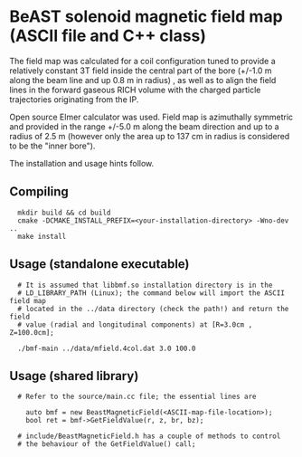
  BeAST solenoid magnetic field map (ASCII file and C++ class)
  ============================================================

  The field map was calculated for a coil configuration tuned to 
provide a relatively constant 3T field inside the central part of 
the bore (+/-1.0 m along the beam line and up 0.8 m in radius)
, as well as to align the field lines in the forward gaseous RICH 
volume with the charged particle trajectories originating from 
the IP. 

  Open source Elmer calculator was used. Field map is azimuthally
symmetric and provided in the range +/-5.0 m along the beam 
direction and up to a radius of 2.5 m (however only the area up 
to 137 cm in radius is considered to be the "inner bore").

  The installation and usage hints follow.  

Compiling
---------

```
  mkdir build && cd build
  cmake -DCMAKE_INSTALL_PREFIX=<your-installation-directory> -Wno-dev ..
  make install
```

Usage (standalone executable)
-----------------------------

```
  # It is assumed that libbmf.so installation directory is in the 
  # LD_LIBRARY_PATH (Linux); the command below will import the ASCII field map 
  # located in the ../data directory (check the path!) and return the field 
  # value (radial and longitudinal components) at [R=3.0cm , Z=100.0cm];

  ./bmf-main ../data/mfield.4col.dat 3.0 100.0
```

Usage (shared library)
----------------------

```
  # Refer to the source/main.cc file; the essential lines are 
 
    auto bmf = new BeastMagneticField(<ASCII-map-file-location>);
    bool ret = bmf->GetFieldValue(r, z, br, bz);

  # include/BeastMagneticField.h has a couple of methods to control 
  # the behaviour of the GetFieldValue() call;
```
